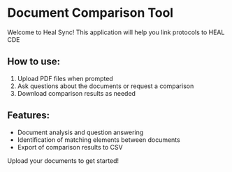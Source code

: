 # Document Comparison Tool

Welcome to Heal Sync! This application will help you link protocols to HEAL CDE 

## How to use:
1. Upload PDF files when prompted
2. Ask questions about the documents or request a comparison
3. Download comparison results as needed

## Features:
- Document analysis and question answering
- Identification of matching elements between documents
- Export of comparison results to CSV

Upload your documents to get started!